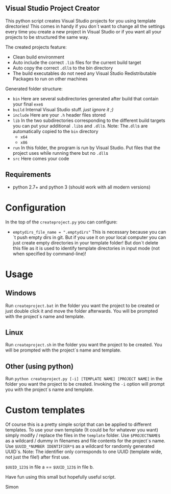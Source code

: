 ## Visual Studio Project Creator
This python script creates Visual Studio projects for you using template directories! 
This comes in handy if you don´t want to change all the settings every time you create a new project in Visual Studio or if you want all your projects to be structured the same way.

The created projects feature:
- Clean build environment
- Auto include the correct `.lib` files for the current build target
- Auto copy the correct `.dll`s to the bin directory
- The build executables do not need any Visual Studio Redistributable Packages to run on other machines

Generated folder structure:
- `bin` Here are several subdirectories generated after build that contain your final `exe`s
- `build` Internal Visual Studio stuff. *just ignore it ;)*
- `include` Here are your `.h` header files stored
- `lib` In the two subdirectories corresponding to the different build targets you can put your additional `.lib`s and `.dll`s. Note: The`.dll`s are automatically copied to the `bin` directory
  - `x64` 
  - `x86`
- `run` In this folder, the program is run by Visual Studio. Put files that the project uses while running there but no `.dll`s
- `src` Here comes your code

## Requirements
- python 2.7+ and python 3 (should work with all modern versions)

# Configuration
In the top of the `createproject.py` you can configure:
- `emptydirs_file_name = ".emptydirs"` This is necessary because you can´t push empty dirs in git. But if you use it on your local computer you can just create empty directories in your template folder! But don´t delete this file as it is used to identify template directories in input mode (not when specified by command-line)!

# Usage
## Windows
Run `createproject.bat` in the folder you want the project to be created or just double click it and move the folder afterwards.
You will be prompted with the project´s name and template.
## Linux
Run `createproject.sh` in the folder you want the project to be created.
You will be prompted with the project´s name and template.
## Other (using python)
Run `python createproject.py [-i] [TEMPLATE NAME] [PROJECT NAME]` in the folder you want the project to be created.
Invoking the `-i` option will prompt you with the project´s name and template.

# Custom templates
Of course this is a pretty simple script that can be applied to different templates. To use your own template (It could be for whatever you want) simply modify / replace the files in the `template` folder.
Use `$PROJECTNAME$` as a wildcard / dummy in filenames and file contents for the project´s name.
Use `$UUID_*NUMBER IDENTIFIER*$` as a wildcard for randomly generated UUID´s.
Note: The identifier only corresponds to one UUID (template wide, not just the file!) after first use.

`$UUID_123$` in file a == `$UUID_123$` in file b.

Have fun using this small but hopefully useful script.

Simon
